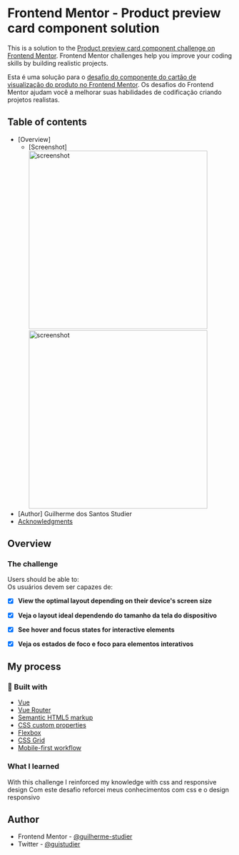 # Frontend Mentor - Product preview card component solution

This is a solution to the [Product preview card component challenge on Frontend Mentor](https://www.frontendmentor.io/challenges/product-preview-card-component-GO7UmttRfa). Frontend Mentor challenges help you improve your coding skills by building realistic projects.

Esta é uma solução para o [desafio do componente do cartão de visualização do produto no Frontend Mentor](https://www.frontendmentor.io/challenges/product-preview-card-component-GO7UmttRfa). Os desafios do Frontend Mentor ajudam você a melhorar suas habilidades de codificação criando projetos realistas.

## Table of contents

- [Overview]
  - [Screenshot]
    <img alt="screenshot" src="src/assets/screenshor-desk.png" width="400px" />
    <img alt="screenshot" src="src/assets/screenshor-mobile.png" width="400px" />
- [Author]
  Guilherme dos Santos Studier
- [Acknowledgments](#acknowledgments)

## Overview

### The challenge

Users should be able to:<br/>
Os usuários devem ser capazes de:

- [x] **View the optimal layout depending on their device's screen size**
- [x] **Veja o layout ideal dependendo do tamanho da tela do dispositivo**

- [x] **See hover and focus states for interactive elements**
- [x] **Veja os estados de foco e foco para elementos interativos**


## My process

### :rocket: Built with

-  [Vue](https://vuejs.org/guide/introduction.html)
-  [Vue Router](https://router.vuejs.org/)
-  [Semantic HTML5 markup](https://www.w3schools.com/html/html5_semantic_elements.asp/)
-  [CSS custom properties](https://developer.mozilla.org/en-US/docs/Web/CSS/Using_CSS_custom_properties/)
-  [Flexbox](https://www.w3schools.com/css/css3_flexbox.asp/)
-  [CSS Grid](https://developer.mozilla.org/en-US/docs/Web/CSS/CSS_Grid_Layout/)
-  [Mobile-first workflow](https://developer.mozilla.org/en-US/docs/Web/Progressive_web_apps/Responsive/Mobile_first/)


### What I learned

With this challenge I reinforced my knowledge with css and responsive design
Com este desafio reforcei meus conhecimentos com css e o design responsivo

## Author

- Frontend Mentor - [@guilherme-studier](https://www.frontendmentor.io/profile/guilherme-studier)
- Twitter - [@guistudier](https://www.twitter.com/guistudier)
